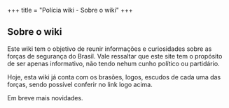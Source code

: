 +++
title = "Polícia wiki - Sobre o wiki"
+++

## Sobre o wiki

Este wiki tem o objetivo de reunir informações e curiosidades sobre as forças de segurança do Brasil.
Vale ressaltar que este site tem o propósito de ser apenas informativo, não tendo nehum cunho político ou partidário.

Hoje, esta wiki já conta com os brasões, logos, escudos de cada uma das forças, sendo possível conferir no link logo acima.

Em breve mais novidades.